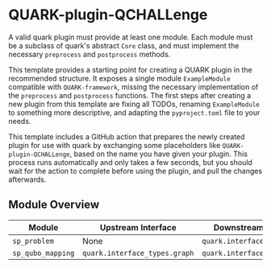 # QUARK-plugin-QCHALLenge

A valid quark plugin must provide at least one module.
Each module must be a subclass of quark's abstract `Core` class, and must implement the necessary `preprocess` and `postprocess` methods.

This template provides a starting point for creating a QUARK plugin in the recommended structure.
It exposes a single module `ExampleModule` compatible with `QUARK-framework`, missing the necessary implementation of the `preprocess` and `postprocess` functions.
The first steps after creating a new plugin from this template are fixing all TODOs, renaming `ExampleModule` to something more descriptive, and adapting the `pyproject.toml` file to your needs.

This template includes a GitHub action that prepares the newly created plugin for use with quark by exchanging some placeholders like `QUARK-plugin-QCHALLenge`, based on the name you have given your plugin.
This process runs automatically and only takes a few seconds, but you should wait for the action to complete before using the plugin, and pull the changes afterwards.



## Module Overview

| Module                 | Upstream Interface               | Downstream Interface             |
|------------------------|----------------------------------|----------------------------------|
| `sp_problem`           | None                             | `quark.interface_types.graph`    |
| `sp_qubo_mapping`      | `quark.interface_types.graph`    | `quark.interface_types.qubo`     |


